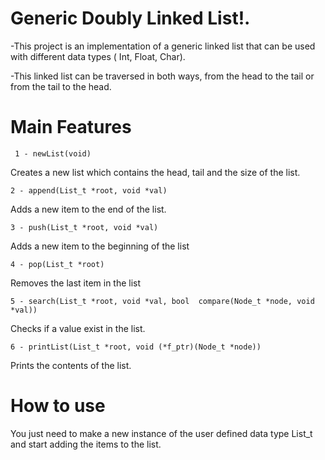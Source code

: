 # Generic Doubly Linked List!.

-This project is an implementation of a generic linked list that can be used with different data types ( Int, Float, Char).

-This linked list can be traversed in both ways, from the head to the tail or from the tail to the head. 
 
 # Main Features
	 1 - newList(void)
Creates a new list which contains the head, tail and the size of the list.
	
	2 - append(List_t *root, void *val)
Adds a new item to the end of the list.

	3 - push(List_t *root, void *val)
Adds a new item to the beginning of the list 

	4 - pop(List_t *root)
Removes the last item in the list

	5 - search(List_t *root, void *val, bool  compare(Node_t *node, void *val))
Checks if a value exist in the list.

	6 - printList(List_t *root, void (*f_ptr)(Node_t *node))
Prints the contents of the list.

  # How to use
  You just need to make a new instance of the user defined data type List_t and start adding the items to the list.
